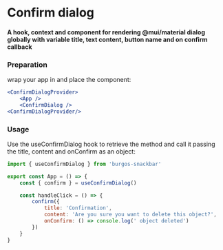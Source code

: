 # Confirm dialog
#### A hook, context and component for rendering @mui/material dialog globally with variable title, text content, button name and on confirm callback

### Preparation

wrap your app in <ConfirmDialogProvider>  <ConfirmDialogProvider/> and place the <ConfirmDialog /> component:

```jsx
<ConfirmDialogProvider>
    <App />
    <ConfirmDialog />
<ConfirmDialogProvider/>
```

### Usage

Use the useConfirmDialog hook to retrieve the method and call it passing the title, content and onConfirm as an object:

```jsx
import { useConfirmDialog } from 'burgos-snackbar'

export const App = () => {
    const { confirm } = useConfirmDialog()

    const handleClick = () => {
        confirm({
            title: 'Confirmation',
            content: 'Are you sure you want to delete this object?',
            onConfirm: () => console.log(' object deleted')
        })
    }
}
```